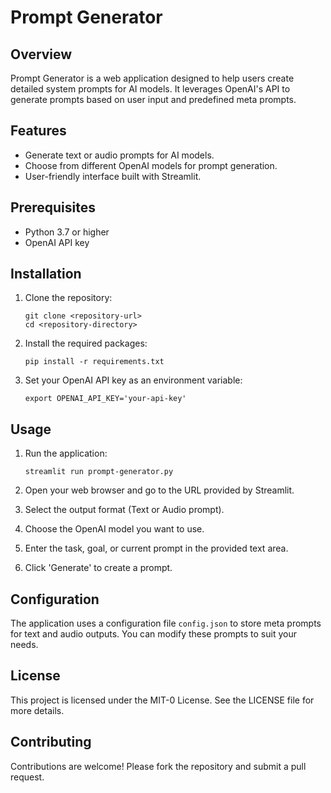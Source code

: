 # Prompt Generator

## Overview

Prompt Generator is a web application designed to help users create detailed system prompts for AI models. It leverages OpenAI's API to generate prompts based on user input and predefined meta prompts.

## Features

- Generate text or audio prompts for AI models.
- Choose from different OpenAI models for prompt generation.
- User-friendly interface built with Streamlit.

## Prerequisites

- Python 3.7 or higher
- OpenAI API key

## Installation

1. Clone the repository:

   ```
   git clone <repository-url>
   cd <repository-directory>
   ```

2. Install the required packages:

   ```
   pip install -r requirements.txt
   ```

3. Set your OpenAI API key as an environment variable:

   ```
   export OPENAI_API_KEY='your-api-key'
   ```

## Usage

1. Run the application:

   ```
   streamlit run prompt-generator.py
   ```

2. Open your web browser and go to the URL provided by Streamlit.

3. Select the output format (Text or Audio prompt).

4. Choose the OpenAI model you want to use.

5. Enter the task, goal, or current prompt in the provided text area.

6. Click 'Generate' to create a prompt.

## Configuration

The application uses a configuration file `config.json` to store meta prompts for text and audio outputs. You can modify these prompts to suit your needs.

## License

This project is licensed under the MIT-0 License. See the LICENSE file for more details.

## Contributing

Contributions are welcome! Please fork the repository and submit a pull request.